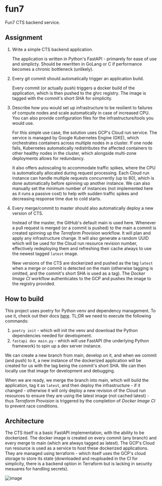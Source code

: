 # fun7

Fun7 CTS backend service.

## Assignment

1. Write a simple CTS backend application.

    The application is written in Python's FastAPI - primarely for ease of use and simplicty. Should be rewritten in GoLang or C if performance becomes a chronic bottleneck (unlikely).

2. Every git commit should automatically trigger an application build.

    Every commit (or actually push) triggers a docker build of the application, which is then pushed to the ghrc registry. The image is tagged with the commit's short SHA for simplicity.

3. Describe how you would set up infrastructure to be resilient to failures of compute nodes and scale automatically in case of increased CPU. You can also provide configuration files for the infrastructure/tools you would use.

    For this simple use case, the solution uses GCP's Cloud run service. The service is managed by Google Kubernetes Engine (GKE), which orchestrates containers across multiple nodes in a cluster. If one node fails, Kubernetes automatically redistributes the affected containers to other healthy nodes in the cluster, which alongside multi-zone deployments allows for redundancy.

    It also offers autoscaling to accommodate traffic spikes, where the CPU is automatically allocated during request processing. Each Cloud run instance can handle multiple requests concurrently (up to 80), which is done automatically before spinning up another instance. We can also manually set the minimum number of instances (not implemented here as it runs a passive cost) to help with sudden traffic spikes and decreasing response time due to cold starts.

4. Every merge/commit to master should also automatically deploy a new version of CTS.

    Instead of the master, the GitHub's default main is used here. Whenever a pull request is merged (or a commit is pushed) to the main a commit is created spinning up the _Terraform Provision_ workflow. It will plan and apply any infrastructure change. It will also generate a random UUID which will be used for the Cloud run resource revision number, effectively redeploying them and refreshing their cache always to use the newest tagged `latest` image.

    New versions of the CTS are dockerized and pushed as the tag `latest` when a merge or commit is detected on the main (otherwise tagging is omitted, and the commit's short SHA is used as a tag). The _Docker Image CI_ workflow authenticates to the GCP and pushes the image to the registry provided.

## How to build

This project uses poetry for Python venv and dependency management. To use it, check out their docs [here](https://python-poetry.org/docs/). TL;DR we need to execute the following commands:

1. `poetry init` - which will init the venv and download the Python dependencies needed for development.
2. `fastapi dev main.py` - which will use FastAPI (the underlying Python framework) to spin up a dev server instance.

We can create a new branch from main, develop on it, and when we commit (and push) to it, a new instance of the dockerized application will be created for us with the tag being the commit's short SHA. We can then locally use that image for development and debugging.

When we are ready, we merge the branch into main, which will build the application, tag it as `latest`, and then deploy the infrastructure - if it changed - otherwise it will only deploy a new revision of the Cloud run resources to ensure they are using the latest image (not cached latest) - thus _Terraform Provision_ is triggered by the completion of _Docker Image CI_ to prevent race conditions.

## Architecture

The CTS itself is a basic FastAPI implementation, with the ability to be dockerized. The docker image is created on every commit (any branch) and every merge to main (which are always tagged as latest). The GCP's Cloud run resource is used as a service to host these dockerized applications. They are managed using terraform - which itself uses the GCP's cloud storage to store its state (downloaded and reuploaded in the CI for simplicity, there is a backend option in Terraform but is lacking in security mesuares for handling secrets).

![image](https://github.com/user-attachments/assets/d15e3313-5db3-4916-b777-fafc63f8e7ed)

